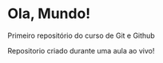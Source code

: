 # Ola, Mundo!
 Primeiro repositório do curso de Git e Github

Repositorio criado durante uma aula ao vivo!